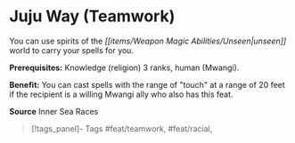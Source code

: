﻿---
cssclass: [feats]

---
# Juju Way (Teamwork)

You can use spirits of the _[[items/Weapon Magic Abilities/Unseen|unseen]]_ world to carry your spells for you.

**Prerequisites:** Knowledge (religion) 3 ranks, human (Mwangi).

**Benefit:** You can cast spells with the range of "touch" at a range of 20 feet if the recipient is a willing Mwangi ally who also has this feat.

**Source** Inner Sea Races
>[!tags_panel]- Tags
> #feat/teamwork, #feat/racial, 